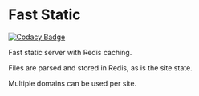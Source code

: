 # Fast Static

[![Codacy Badge](https://api.codacy.com/project/badge/Grade/0df0b001336a486c94a88f8217d50487)](https://app.codacy.com/app/blankboxsoftware/faststatic-server?utm_source=github.com&utm_medium=referral&utm_content=blankbox/faststatic-server&utm_campaign=badger)

Fast static server with Redis caching.

Files are parsed and stored in Redis, as is the site state.

Multiple domains can be used per site.
